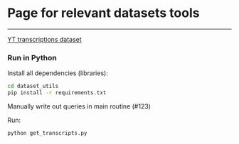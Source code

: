 # Page for relevant datasets tools

___


[YT transcriptions dataset](https://drive.google.com/drive/folders/1Lif3rQ9AViWL05w_trSRtzJ_jOBvS8Jf?usp=sharing)


### Run in Python

Install all dependencies (libraries):
```bash
cd dataset_utils
pip install -r requirements.txt
```

Manually write out queries in main routine (#123) 

Run:
```bash
python get_transcripts.py
```